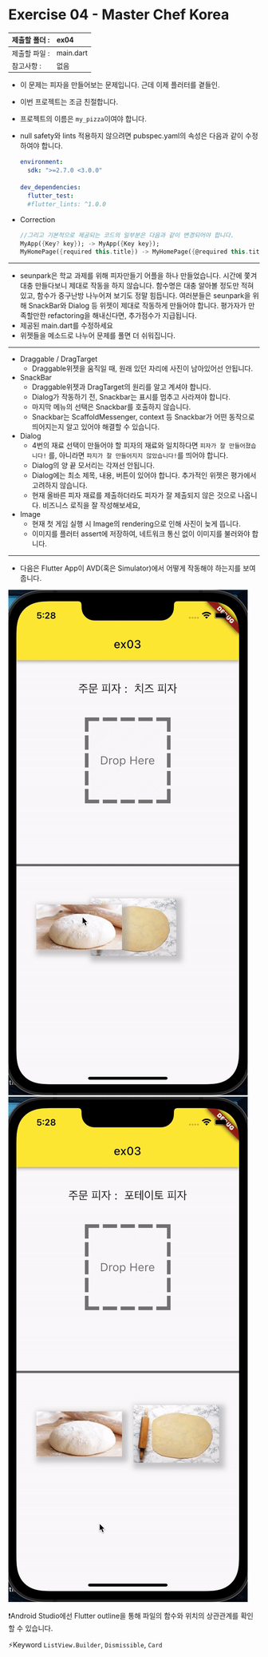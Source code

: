 # Exercise 04 - Master Chef Korea

| 제출할 폴더 : | ex04      |
| :------------ | :-------- |
| 제출할 파일 : | main.dart |
| 참고사항 :    | 없음      |

- 이 문제는 피자을 만들어보는 문제입니다. 근데 이제 플러터를 곁들인.

- 이번 프로젝트는 조금 친절합니다.

- 프로젝트의 이름은 `my_pizza`이여야 합니다.

- null safety와 lints 적용하지 않으려면 pubspec.yaml의 속성은 다음과 같이 수정하여야 합니다.

  ```yaml
  environment:
    sdk: ">=2.7.0 <3.0.0"
  
  dev_dependencies:
    flutter_test:
  	#flutter_lints: ^1.0.0
  ```

- Correction

  ```dart
  //그리고 기본적으로 제공되는 코드의 일부분은 다음과 같이 변경되어야 합니다.
  MyApp({Key? key}); -> MyApp({Key key});
  MyHomePage({required this.title}) -> MyHomePage({@required this.title})
  ```

---

- seunpark은 학교 과제를 위해 피자만들기 어플을 하나 만들었습니다. 시간에 쫓겨 대충 만들다보니 제대로 작동을 하지 않습니다. 함수명은 대충 알아볼 정도만 적혀있고, 함수가 중구난방 나누어져 보기도 정말 힘듭니다.  여러분들은 seunpark을 위해 SnackBar와 Dialog 등 위젯이 제대로 작동하게 만들어야 합니다. 평가자가 만족할만한 refactoring을 해내신다면, 추가점수가 지급됩니다.
- 제공된 main.dart를 수정하세요
- 위젯들을 메소드로 나누어 문제를 풀면 더 쉬워집니다.

---
- Draggable / DragTarget
  - Draggable위젯을 움직일 때, 원래 있던 자리에 사진이 남아있어선 안됩니다.
- SnackBar
  - Draggable위젯과 DragTarget의 원리를 알고 계셔야 합니다.
  - Dialog가 작동하기 전, Snackbar는 표시를 멈추고 사라져야 합니다.
  - 마지막 메뉴의 선택은 Snackbar를 호출하지 않습니다.
  - Snackbar는 ScaffoldMessenger, context 등 Snackbar가 어떤 동작으로 띄어지는지 알고 있어야 해결할 수 있습니다.
- Dialog
  - 4번의 재료 선택이 만들어야 할 피자의 재료와 일치하다면 `피자가 잘 만들어졌습니다!` 를, 아니라면 `파지가 잘 만들어지지 않았습니다!`를 띄어야 합니다.
  - Dialog의 양 끝 모서리는 각져선 안됩니다.
  - Dialog에는 최소 제목, 내용, 버튼이 있어야 합니다. 추가적인 위젯은 평가에서 고려하지 않습니다.
  - 현재 올바른 피자 재료를 제출하더라도 피자가 잘 제출되지 않은 것으로 나옵니다. 비즈니스 로직을 잘 작성해보세요,
- Image
  - 현재 첫 게임 실행 시 Image의 rendering으로 인해 사진이 늦게 뜹니다.
  - 이미지를 플러터 assert에 저장하여, 네트워크 통신 없이 이미지를 불러와야 합니다.

---

- 다음은 Flutter App이 AVD(혹은 Simulator)에서 어떻게 작동해야 하는지를 보여줍니다.


<img src="../../.src/day01_ex04_00.gif">  

<img src="../../.src/dat00_ex04_01.gif">  

❗️Android Studio에선 Flutter outline을 통해 파일의 함수와 위치의 상관관계를 확인할 수 있습니다.

⚡️Keyword
`ListView.Builder`, `Dismissible`, `Card`

